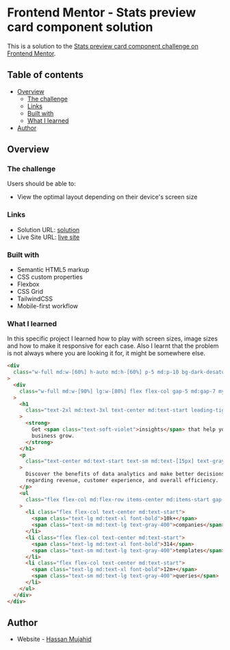 # Frontend Mentor - Stats preview card component solution

This is a solution to the [Stats preview card component challenge on Frontend Mentor](https://www.frontendmentor.io/challenges/stats-preview-card-component-8JqbgoU62).

## Table of contents

- [Overview](#overview)
  - [The challenge](#the-challenge)
  - [Links](#links)
  - [Built with](#built-with)
  - [What I learned](#what-i-learned)
- [Author](#author)

## Overview

### The challenge

Users should be able to:

- View the optimal layout depending on their device's screen size

### Links

- Solution URL: [solution](https://github.com/Netixsol-Innovator-Internship/Hassan-Mujahid/tree/main/Week1/Day-5)
- Live Site URL: [live site](https://stats-preview-card-solution-by-hassan.netlify.app/)

### Built with

- Semantic HTML5 markup
- CSS custom properties
- Flexbox
- CSS Grid
- TailwindCSS
- Mobile-first workflow

### What I learned

In this specific project I learned how to play with screen sizes, image sizes and how to make it responsive for each case. Also I learnt that the problem is not always where you are looking it for, it might be somewhere else.

```html
<div
  class="w-full md:w-[60%] h-auto md:h-[60%] p-5 md:p-10 bg-dark-desaturated-blue rounded-b-lg md:rounded-l-lg md:rounded-br-none flex flex-col justify-center items-center md:items-start"
>
  <div
    class="w-full md:w-[90%] lg:w-[80%] flex flex-col gap-5 md:gap-7 my-5 md:my-7 text-white"
  >
    <h1
      class="text-2xl md:text-3xl text-center md:text-start leading-tight break-words"
    >
      <strong>
        Get <span class="text-soft-violet">insights</span> that help your
        business grow.
      </strong>
    </h1>
    <p
      class="text-center md:text-start text-sm md:text-[15px] text-gray-400 leading-relaxed"
    >
      Discover the benefits of data analytics and make better decisions
      regarding revenue, customer experience, and overall efficiency.
    </p>
    <ul
      class="flex flex-col md:flex-row items-center md:items-start gap-5 md:gap-10"
    >
      <li class="flex flex-col text-center md:text-start">
        <span class="text-lg md:text-xl font-bold">10k+</span>
        <span class="text-sm md:text-lg text-gray-400">companies</span>
      </li>
      <li class="flex flex-col text-center md:text-start">
        <span class="text-lg md:text-xl font-bold">314</span>
        <span class="text-sm md:text-lg text-gray-400">templates</span>
      </li>
      <li class="flex flex-col text-center md:text-start">
        <span class="text-lg md:text-xl font-bold">12m+</span>
        <span class="text-sm md:text-lg text-gray-400">queries</span>
      </li>
    </ul>
  </div>
</div>
```

## Author

- Website - [Hassan Mujahid](https://stats-preview-card-solution-by-hassan.netlify.app/)
